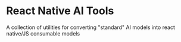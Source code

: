 # React Native AI Tools

A collection of utilities for converting "standard" AI models into react native/JS consumable models
